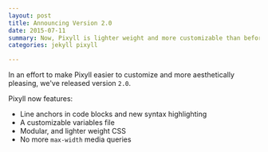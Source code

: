 ```yaml
---
layout: post
title: Announcing Version 2.0
date: 2015-07-11
summary: Now, Pixyll is lighter weight and more customizable than before.
categories: jekyll pixyll

---
```

In an effort to make Pixyll easier to customize and more aesthetically pleasing, we've released version `2.0`.

Pixyll now features:

* Line anchors in code blocks and new syntax highlighting
* A customizable variables file
* Modular, and lighter weight CSS
* No more `max-width` media queries
